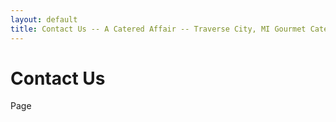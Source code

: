 ```yaml
---
layout: default
title: Contact Us -- A Catered Affair -- Traverse City, MI Gourmet Catering
---
```


# Contact Us

Page